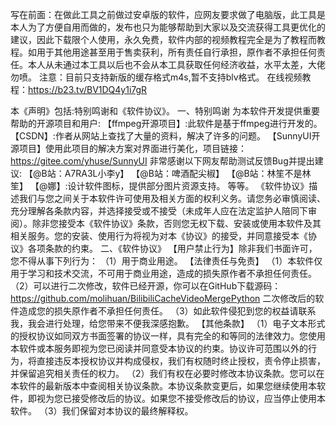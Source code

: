 写在前面：在做此工具之前做过安卓版的软件，应网友要求做了电脑版，此工具是本人为了方便自用而做的，发布也只为能够帮助到大家以及交流获得工具更优化的建议，因此下载限个人使用，永久免费，软件内部的视频教程完全是为了教程而教程。如用于其他用途甚至用于售卖获利，所有责任自行承担，原作者不承担任何责任。本人从未通过本工具以后也不会从本工具获取任何经济收益，水平太差，大佬勿喷。
注意：目前只支持新版的缓存格式m4s,暂不支持blv格式。 在线视频教程：https://b23.tv/BV1DQ4y1i7gR

本《声明》包括:特别鸣谢和《软件协议》。 一、特别鸣谢 为本软件开发提供重要帮助的开源项目和用户:
【ffmpeg开源项目】:此软件是基于ffmpeg进行开发的。 【CSDN】:作者从网站上查找了大量的资料，解决了许多的问题。
【SunnyUI开源项目】使用此项目的解决方案对界面进行美化，项目链接：https://gitee.com/yhuse/SunnyUI
非常感谢以下网友帮助测试反馈Bug并提出建议:
【@B站：A7RA3L小李y】 【@B站：啤酒配尖椒】 【@B站：林笙不是林笙】 【@娜】:设计软件图标，提供部分图片资源支持。 等等。
《软件协议》描述我们与您之间关于本软件许可使用及相关方面的权利义务。请您务必审慎阅读、充分理解各条款内容，并选择接受或不接受（未成年人应在法定监护人陪同下审阅）。除非您接受本《软件协议》条款，否则您无权下载、安装或使用本软件及其相关服务。您的安装、使用行为将视为对本《协议》的接受，并同意接受本《协议》各项条款的约束。
二、《软件协议》 【用户禁止行为】除非我们书面许可，您不得从事下列行为： （1）用于商业用途。 【法律责任与免责】 （1）本软件仅用于学习和技术交流，不可用于商业用途，造成的损失原作者不承担任何责任。
（2）可以进行二次修改，软件已经开源，你可以在GitHub下载源码：https://github.com/molihuan/BilibiliCacheVideoMergePython 二次修改后的软件造成您的损失原作者不承担任何责任。
（3）如此软件侵犯到您的权益请联系我，我会进行处理，给您带来不便我深感抱歉。 【其他条款】
（1）电子文本形式的授权协议如同双方书面签署的协议一样，具有完全的和等同的法律效力。您使用本软件或本服务即视为您已阅读并同意受本协议的约束。协议许可范围以外的行为，将直接违反本授权协议并构成侵权，我们有权随时终止授权，责令停止损害，并保留追究相关责任的权力。
（2）我们有权在必要时修改本协议条款。您可以在本软件的最新版本中查阅相关协议条款。本协议条款变更后，如果您继续使用本软件，即视为您已接受修改后的协议。如果您不接受修改后的协议，应当停止使用本软件。 （3）我们保留对本协议的最终解释权。